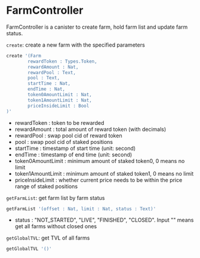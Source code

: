 # FarmController
FarmController is a canister to create farm, hold farm list and update farm status.

`create`: create a new farm with the specified parameters
```bash
create '(Farm
        rewardToken : Types.Token,
        rewardAmount : Nat,
        rewardPool : Text,
        pool : Text,
        startTime : Nat,
        endTime : Nat,
        token0AmountLimit : Nat,
        token1AmountLimit : Nat,
        priceInsideLimit : Bool
)'
```
- rewardToken : token to be rewarded
- rewardAmount : total amount of reward token (with decimals)
- rewardPool : swap pool cid of reward token
- pool : swap pool cid of staked positions
- startTime : timestamp of start time (unit: second)
- endTime : timestamp of end time (unit: second)
- token0AmountLimit : minimum amount of staked token0, 0 means no limit
- token1AmountLimit : minimum amount of staked token1, 0 means no limit
- priceInsideLimit : whether current price needs to be within the price range of staked positions

`getFarmList`: get farm list by farm status
```bash
getFarmList '(offset : Nat, limit : Nat, status : Text)'
```
- status : "NOT_STARTED", "LIVE", "FINISHED", "CLOSED". Input "" means get all farms without closed ones

`getGlobalTVL`: get TVL of all farms
```bash
getGlobalTVL '()'
```